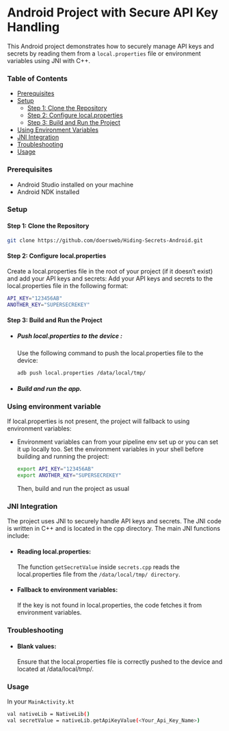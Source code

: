 # Android Project with Secure API Key Handling

This Android project demonstrates how to securely manage API keys and secrets by reading them from a `local.properties` file or environment variables using JNI with C++.

### Table of Contents

* [Prerequisites](#prerequisites)
* [Setup](#setup)
  * [Step 1: Clone the Repository](#step-1-clone-the-repository)
  * [Step 2: Configure local.properties](#step-2-configure-localproperties)
  * [Step 3: Build and Run the Project](#step-3-build-and-run-the-project)
* [Using Environment Variables](#using-environment-variables)
* [JNI Integration](#jni-integration)
* [Troubleshooting](#troubleshooting)
* [Usage](#usage)


### Prerequisites
* Android Studio installed on your machine
* Android NDK installed


### Setup
#### Step 1: Clone the Repository
```bash
git clone https://github.com/doersweb/Hiding-Secrets-Android.git
```

#### Step 2: Configure local.properties
Create a local.properties file in the root of your project (if it doesn’t exist) and add your API keys and secrets:
Add your API keys and secrets to the local.properties file in the following format:
```bash
API_KEY="123456AB"
ANOTHER_KEY="SUPERSECREKEY"
```

#### Step 3: Build and Run the Project
- ##### Push local.properties to the device : 
  Use the following command to push the local.properties file to the device:
  ```bash
  adb push local.properties /data/local/tmp/
  ```
- ##### Build and run the app.


### Using environment variable
If local.properties is not present, the project will fallback to using environment variables:
- Environment variables can from your pipeline env set up or you can set it up locally too.
  Set the environment variables in your shell before building and running the project:
  ```bash
  export API_KEY="123456AB"
  export ANOTHER_KEY="SUPERSECREKEY"
  ```
  Then, build and run the project as usual


### JNI Integration
The project uses JNI to securely handle API keys and secrets. The JNI code is written in C++ and is located in the cpp directory. The main JNI functions include:

- #### Reading local.properties:
  The function `getSecretValue` inside `secrets.cpp` reads the local.properties file from the `/data/local/tmp/ directory`.
- #### Fallback to environment variables:
  If the key is not found in local.properties, the code fetches it from environment variables.


### Troubleshooting
- #### Blank values:
  Ensure that the local.properties file is correctly pushed to the device and located at /data/local/tmp/.


### Usage
In your `MainActivity.kt`
  ```bash
  val nativeLib = NativeLib()
  val secretValue = nativeLib.getApiKeyValue(<Your_Api_Key_Name>)
  ```
